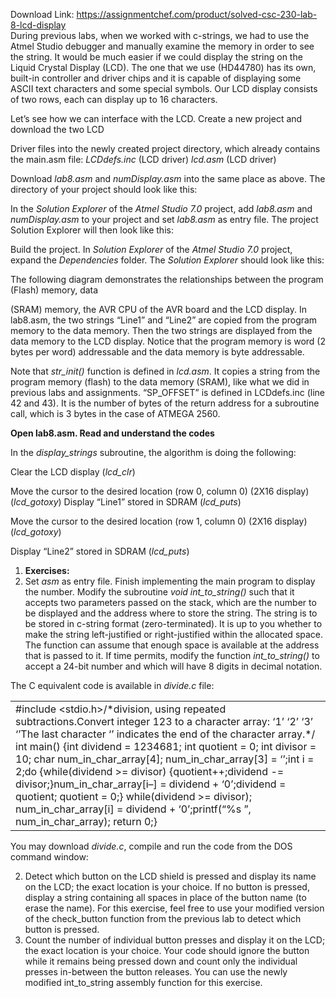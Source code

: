 Download Link: https://assignmentchef.com/product/solved-csc-230-lab-8-lcd-display
<br>
During previous labs, when we worked with c-strings, we had to use the Atmel Studio debugger and manually examine the memory in order to see the string. It would be much easier if we could display the string on the Liquid Crystal Display (LCD). The one that we use (HD44780) has its own, built-in controller and driver chips and it is capable of displaying some ASCII text characters and some special symbols. Our LCD display consists of two rows, each can display up to 16 characters.

Let’s see how we can interface with the LCD. Create a new project and download the two LCD

Driver files into the newly created project directory, which already contains the main.asm file: <em>LCDdefs.inc</em> (LCD driver) <em>lcd.asm</em>  (LCD driver)

Download <em>lab8.asm</em> and <em>numDisplay.asm</em> into the same place as above. The directory of your project should look like this:

In the <em>Solution Explorer</em> of the <em>Atmel Studio 7.0</em> project, add <em>lab8.asm</em> and <em>numDisplay.asm</em> to your project and set <em>lab8.asm</em> as entry file. The project Solution Explorer will then look like this:

Build the project. In <em>Solution Explorer</em> of the <em>Atmel Studio 7.0</em> project, expand the <em>Dependencies</em> folder. The <em>Solution Explorer</em> should look like this:

The following diagram demonstrates the relationships between the program (Flash) memory, data

(SRAM) memory, the AVR CPU of the AVR board and the LCD display. In lab8.asm, the two strings “Line1” and “Line2” are copied from the program memory to the data memory. Then the two strings are displayed from the data memory to the LCD display. Notice that the program memory is word (2 bytes per word) addressable and the data memory is byte addressable.

Note that <em>str_init()</em> function is defined in <em>lcd.asm</em>. It copies a string from the program memory (flash) to the data memory (SRAM), like what we did in previous labs and assignments. “SP_OFFSET” is defined in LCDdefs.inc (line 42 and 43). It is the number of bytes of the return address for a subroutine call, which is 3 bytes in the case of ATMEGA 2560.

<strong>Open lab8.asm. Read and understand the codes</strong>

In the <em>display_strings</em> subroutine, the algorithm is doing the following:

Clear the LCD display (<em>lcd_clr</em>)

Move the cursor to the desired location (row 0, column 0) (2X16 display) (<em>lcd_gotoxy</em>)     Display “Line1” stored in SDRAM (<em>lcd_puts</em>)

Move the cursor to the desired location (row 1, column 0) (2X16 display) (<em>lcd_gotoxy</em>)

Display “Line2” stored in SDRAM (<em>lcd_puts</em>)

<ol>

 <li><strong> Exercises: </strong></li>

 <li>Set <em>asm</em> as entry file. Finish implementing the main program to display the number. Modify the subroutine <em>void int_to_string() </em>such that it accepts two parameters passed on the stack, which are the number to be displayed and the address where to store the string. The string is to be stored in c-string format (zero-terminated). It is up to you whether to make the string left-justified or right-justified within the allocated space. The function can assume that enough space is available at the address that is passed to it. If time permits, modify the function <em>int_to_string()</em> to accept a 24-bit number and which will have 8 digits in decimal notation.</li>

</ol>




The C equivalent code is available in <em>divide.c</em> file:




<table width="0">

 <tbody>

  <tr>

   <td width="619">#include &lt;stdio.h&gt;/*division, using repeated subtractions.Convert integer 123 to a character array: ‘1’ ‘2’ ‘3’ ‘ ’The last character ‘ ’ indicates the end of the character array.*/ int main() {int dividend = 1234681;             int quotient = 0;          int divisor = 10;  char num_in_char_array[4];             num_in_char_array[3] = ‘ ’;int i = 2;do {while(dividend &gt;= divisor) {quotient++;dividend -= divisor;}num_in_char_array[i–] = dividend + ‘0’;dividend = quotient;                quotient = 0;} while(dividend &gt;= divisor);             num_in_char_array[i] = dividend + ‘0’;printf(“%s
”, num_in_char_array);  return 0;}</td>

  </tr>

 </tbody>

</table>




You may download <em>divide.c</em>, compile and run the code from the DOS command window:

<ol start="2">

 <li>Detect which button on the LCD shield is pressed and display its name on the LCD; the exact location is your choice. If no button is pressed, display a string containing all spaces in place of the button name (to erase the name). For this exercise, feel free to use your modified version of the check_button function from the previous lab to detect which button is pressed.</li>

 <li>Count the number of individual button presses and display it on the LCD; the exact location is your choice. Your code should ignore the button while it remains being pressed down and count only the individual presses in-between the button releases. You can use the newly modified int_to_string assembly function for this exercise.</li>

</ol>